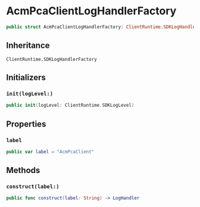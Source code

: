 # AcmPcaClientLogHandlerFactory

``` swift
public struct AcmPcaClientLogHandlerFactory: ClientRuntime.SDKLogHandlerFactory 
```

## Inheritance

`ClientRuntime.SDKLogHandlerFactory`

## Initializers

### `init(logLevel:)`

``` swift
public init(logLevel: ClientRuntime.SDKLogLevel) 
```

## Properties

### `label`

``` swift
public var label = "AcmPcaClient"
```

## Methods

### `construct(label:)`

``` swift
public func construct(label: String) -> LogHandler 
```
